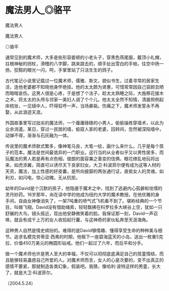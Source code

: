 # 魔法男人_◎骆平

魔法男人

魔法男人

◎骆平

通常见到的魔术师，大多是些形容委顿的小老头子，穿黑色燕尾服，戴顶小礼帽，拄根神秘的拐杖，滑稽的八字脚，跳来跳去的，顺手扯出雪白的手帕，往空中扬一扬，狡黠的眼光一闪，呵，手掌里站了只活生生的鸽子。

古代笔记小说里记载过一位魔术师，儒雅、斯文，貌似书生，过着寻常的居家生活，连他老婆都不知晓他身怀绝技。他的太太颇为贤惠，可惜常常因自己容颜丑陋而暗暗哀伤。这男人很是心疼，于是想了个法子，趁太太熟睡之际，大施移花接木之术，将太太的头颅与邻家一美妇人调了个个儿。他太太全然不知情，清晨照例起床梳妆，一见镜中人，吓得狂呼一声，当场暴毙。伤痛之下，魔术师发誓永不再娶，从此浪迹天涯。

外国故事里写过拙劣的魔法师，一个庸庸碌碌的小男人，偷偷操练穿墙术，以此为业余消遣。某日，穿过一民居的墙，偷窥人家的老婆，回转间，忽然被深陷墙中，动弹不得，渐渐与石灰融为一体。

传说里的魔术师款式繁多，像神笔马良，大笔一绘，画什么来什么，几乎是每个孩子的范本。魔法是世间最诡异的一门职业。这行当的从业者似乎又以男性居多，而玩魔法的男人若是再有点色相，俊朗的面容兼之善变的伎俩，眼花缭乱地玩将出来，如虎添翼，简直可以诱尽天下良家妇女。大卫·科波菲尔便有成为这等人材的天资，魔法，加上性感的好皮囊，是所向披靡的两张通行证，直抵女人的灵魂，如利刃，如闪电，惊心动魄，无从抗拒。

幼年的David是个沉默的孩子，他隐遁于魔术之中，找到了逃避内心孤僻和怯懦的灵丹妙药。16岁那年，尚在读中学的他成为纽约大学的魔术教授。在他优雅的身手间，自由女神像消失了，一架7吨重的喷气式飞机看不到了。堪称经典的一个节目，叫做飞翔，David没有借助绳索，轻轻飘拂在科罗拉多大峡谷上空，犹如一只舒展的大鸟，镜头摇近，现出他安静微笑着的脸。我保证那一刻，David一声召唤，就会有成千上万的女人收拾起行囊，与这神奇的家伙私奔至天涯海角。

这种男人自然是情史缤纷的。难得的是David够情趣、懂得享受生命的种种美与细节。追求名模克劳蒂亚·西弗的时期，他租下一座碧海蓝天的小岛，送出一枚重5克拉、价值450万美元的椭圆形钻戒。他们一起过了六年，而后平和分手。

做一个魔术师也许是男人至大的幸福，不仅可以彻彻底底满足自己的孩童情结，而且能够轻易蛊惑自己所爱的人。对魔术师而言，女人的心是次要的，变不出真正的感情不要紧，那就制造各类幻象，假装吧。我猜，像哈利·波特这样的男童，长大了，就是大卫·科波菲尔。

（2004.5.24）